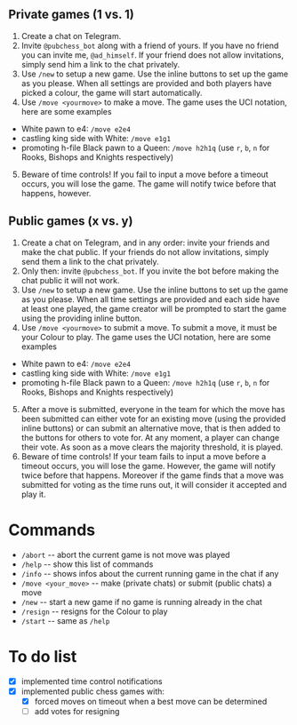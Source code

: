 ## Private games (1 vs. 1)
1. Create a chat on Telegram.
2. Invite `@pubchess_bot` along with a friend of yours. If you have no friend you can invite me, `@ad_himself`. If your friend does not allow invitations, simply send him a link to the chat privately.
3. Use `/new` to setup a new game. Use the inline buttons to set up the game as you please. When all settings are provided and both players have picked a colour, the game will start automatically.
4. Use `/move <yourmove>` to make a move. The game uses the UCI notation, here are some examples
  * White pawn to e4: `/move e2e4`
  * castling king side with White: `/move e1g1`
  * promoting h-file Black pawn to a Queen: `/move h2h1q` (use `r`, `b`, `n` for Rooks, Bishops and Knights respectively)
5. Beware of time controls! If you fail to input a move before a timeout occurs, you will lose the game. The game will notify twice before that happens, however.

## Public games (x vs. y)
1. Create a chat on Telegram, and in any order: invite your friends and make the chat public. If your friends do not allow invitations, simply send them a link to the chat privately.
2. Only then: invite `@pubchess_bot`. If you invite the bot before making the chat public it will not work. 
3. Use `/new` to setup a new game. Use the inline buttons to set up the game as you please. When all time settings are provided and each side have at least one played, the game creator will be prompted to start the game using the providing inline button.
4. Use `/move <yourmove>` to submit a move. To submit a move, it must be your Colour to play. The game uses the UCI notation, here are some examples
  * White pawn to e4: `/move e2e4`
  * castling king side with White: `/move e1g1`
  * promoting h-file Black pawn to a Queen: `/move h2h1q` (use `r`, `b`, `n` for Rooks, Bishops and Knights respectively)
5. After a move is submitted, everyone in the team for which the move has been submitted can either vote for an existing move (using the provided inline buttons) or can submit an alternative move, that is then added to the buttons for others to vote for. At any moment, a player can change their vote. As soon as a move clears the majority threshold, it is played.
6. Beware of time controls! If your team fails to input a move before a timeout occurs, you will lose the game. However, the game will notify twice before that happens. Moreover if the game finds that a move was submitted for voting as the time runs out, it will consider it accepted and play it.

# Commands
* `/abort` -- abort the current game is not move was played
*  `/help` -- show this list of commands
* `/info` -- shows infos about the current running game in the chat if any
* `/move <your_move>` -- make (private chats) or submit (public chats) a move
* `/new` -- start a new game if no game is running already in the chat
* `/resign` -- resigns for the Colour to play
* `/start` -- same as `/help`

# To do list
* [x] implemented time control notifications
* [x] implemented public chess games with:
  * [x] forced moves on timeout when a best move can be determined
  * [ ] add votes for resigning
